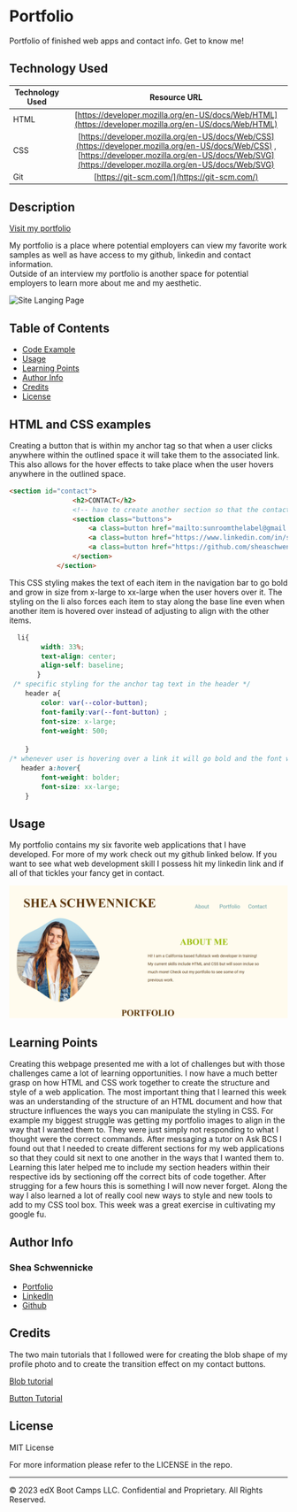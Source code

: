# Portfolio
Portfolio of finished web apps and contact info. Get to know me! 


## Technology Used 

| Technology Used         | Resource URL           | 
| ------------- |:-------------:| 
| HTML    | [https://developer.mozilla.org/en-US/docs/Web/HTML](https://developer.mozilla.org/en-US/docs/Web/HTML) | 
| CSS     | [https://developer.mozilla.org/en-US/docs/Web/CSS](https://developer.mozilla.org/en-US/docs/Web/CSS) , [https://developer.mozilla.org/en-US/docs/Web/SVG](https://developer.mozilla.org/en-US/docs/Web/SVG)    |   
| Git | [https://git-scm.com/](https://git-scm.com/)     |    

## Description 

[Visit my portfolio](https://sheaschwenn.github.io/Portfolio/)

My portfolio is a place where potential employers can view my favorite work samples as well as have access to my github, linkedin and contact information.  
Outside of an interview my portfolio is another space for potential employers to learn more about me and my aesthetic. 


![Site Langing Page](images\portfolio-webpage.gif)


## Table of Contents 

* [Code Example](#html-and-css-examples)
* [Usage](#usage)
* [Learning Points](#learning-points)
* [Author Info](#author-info)
* [Credits](#credits)
* [License](#license)


## HTML and CSS examples

Creating a button that is within my anchor tag so that when a user clicks anywhere within the outlined space it will take them to the associated link.  This also allows for the hover effects to take place when the user hovers anywhere in the outlined space.  

```html
<section id="contact">
                <h2>CONTACT</h2>
                <!-- have to create another section so that the contact will not become a flex item -->
                <section class="buttons">
                    <a class=button href="mailto:sunroomthelabel@gmail.com"> Email</a>
                    <a class=button href="https://www.linkedin.com/in/shea-schwennicke-76a378210/"> LinkedIn</a>
                    <a class=button href="https://github.com/sheaschwenn"> Github</a>
                </section>
            </section>
```

This CSS styling makes the text of each item in the navigation bar to go bold and grow in size from x-large to xx-large when the user hovers over it.  The styling on the li also forces each item to stay along the base line even when another item is hovered over instead of adjusting to align with the other items. 


```css
  li{
        width: 33%;
        text-align: center;
        align-self: baseline;
       }
 /* specific styling for the anchor tag text in the header */
    header a{
        color: var(--color-button);
        font-family:var(--font-button) ;
        font-size: x-large;
        font-weight: 500;  
        
    }
/* whenever user is hovering over a link it will go bold and the font will get bigger  */
   header a:hover{
        font-weight: bolder;
        font-size: xx-large;
    }
```



## Usage 

 My portfolio contains my six favorite web applications that I have developed. For more of my work check out my github linked below.  If you want to see what web development skill I possess hit my linkedin link and if all of that tickles your fancy get in contact. 


![Portfolio Landing Page](./images/landing%20page.png)



## Learning Points 

Creating this webpage presented me with a lot of challenges but with those challenges came a lot of learning opportunities.  I now have a much better grasp on how HTML and CSS work together to create the structure and style of a web application. The most important thing that I learned this week was an understanding of the structure of an HTML document and how that structure influences the ways you can manipulate the styling in CSS.  For example my biggest struggle was getting my portfolio images to align in the way that I wanted them to.  They were just simply not responding to what I thought were the correct commands.  After messaging a tutor on Ask BCS I found out that I needed to create different sections for my web applications so that they could sit next to one another in the ways that I wanted them to.  Learning this later helped me to include my section headers within their respective ids by sectioning off the correct bits of code together.  After strugging for a few hours this is something I will now never forget. Along the way I also learned a lot of really cool new ways to style and new tools to add to my CSS tool box. This week was a great exercise in cultivating my google fu.  


## Author Info

### Shea Schwennicke 


* [Portfolio](https://sheaschwenn.github.io/Portfolio/)
* [LinkedIn](https://www.linkedin.com/in/shea-schwennicke-76a378210/)
* [Github](https://github.com/sheaschwenn)



## Credits
The two main tutorials that I followed were for creating the blob shape of my profile photo and to create the transition effect on my contact buttons.  

[Blob tutorial](https://isotropic.co/making-blob-images/)

[Button Tutorial](https://codepen.io/jennyhmc/pen/qBavyVg)



## License

MIT License

For more information please refer to the LICENSE in the repo. 


---

© 2023 edX Boot Camps LLC. Confidential and Proprietary. All Rights Reserved.